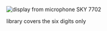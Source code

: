 ![display from microphone SKY 7702](https://github.com/user-attachments/assets/d771978c-9f5f-44b6-bed0-cc5b3e609266)

library covers  the six digits only
